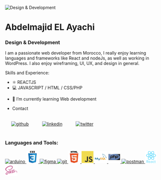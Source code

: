
![Design & Development]('https://raw.githubusercontent.com/EL-Ayachi-Abdelmajid/EL-Ayachi-Abdelmajid/main/Bleu%20et%20Blanc%20Architecte%20LinkedIn%20Banni%C3%A8re.png')

#  Abdelmajid EL Ayachi


### Design & Development

I am a passionate web developer from Morocco, I really enjoy learning languages and frameworks like React and nodeJs, as well as working in WordPress. I also enjoy wireframing, UI, UX, and design in general.

Skills and Experience: 
* ⚛️ REACTJS 
* 💻 JAVASCRIPT / HTML / CSS/PHP

- 🌱 I’m currently learning Web development 

- Contact

[<img src='https://cdn.jsdelivr.net/npm/simple-icons@3.0.1/icons/github.svg' style='margin: 20px' alt='github' height='40'>](https://github.com/EL-Ayachi-Abdelmajid)  [<img src='https://cdn.jsdelivr.net/npm/simple-icons@3.0.1/icons/linkedin.svg' style='margin: 20px' alt='linkedin' height='40'>](https://www.linkedin.com/in/abdelmajid-el-ayachi/)  [<img src='https://cdn.jsdelivr.net/npm/simple-icons@3.0.1/icons/twitter.svg' style='margin: 20px' alt='twitter' height='40'>](https://twitter.com/abdelmajidelay1)  


<h3 align="left">Languages and Tools:</h3>

<p align="left"> <a href="https://www.arduino.cc/" target="_blank" rel="noreferrer"> <img src="https://cdn.worldvectorlogo.com/logos/arduino-1.svg" alt="arduino" width="40" height="40"/> </a> <a href="https://www.w3schools.com/css/" target="_blank" rel="noreferrer"> <img src="https://raw.githubusercontent.com/devicons/devicon/master/icons/css3/css3-original-wordmark.svg" alt="css3" width="40" height="40"/> </a> <a href="https://www.figma.com/" target="_blank" rel="noreferrer"> <img src="https://www.vectorlogo.zone/logos/figma/figma-icon.svg" alt="figma" width="40" height="40"/> </a> <a href="https://git-scm.com/" target="_blank" rel="noreferrer"> <img src="https://www.vectorlogo.zone/logos/git-scm/git-scm-icon.svg" alt="git" width="40" height="40"/> </a> <a href="https://www.w3.org/html/" target="_blank" rel="noreferrer"> <img src="https://raw.githubusercontent.com/devicons/devicon/master/icons/html5/html5-original-wordmark.svg" alt="html5" width="40" height="40"/> </a> <a href="https://developer.mozilla.org/en-US/docs/Web/JavaScript" target="_blank" rel="noreferrer"> <img src="https://raw.githubusercontent.com/devicons/devicon/master/icons/javascript/javascript-original.svg" alt="javascript" width="40" height="40"/> </a> <a href="https://www.mysql.com/" target="_blank" rel="noreferrer"> <img src="https://raw.githubusercontent.com/devicons/devicon/master/icons/mysql/mysql-original-wordmark.svg" alt="mysql" width="40" height="40"/> </a> <a href="https://www.php.net" target="_blank" rel="noreferrer"> <img src="https://raw.githubusercontent.com/devicons/devicon/master/icons/php/php-original.svg" alt="php" width="40" height="40"/> </a> <a href="https://postman.com" target="_blank" rel="noreferrer"> <img src="https://www.vectorlogo.zone/logos/getpostman/getpostman-icon.svg" alt="postman" width="40" height="40"/> </a> <a href="https://reactjs.org/" target="_blank" rel="noreferrer"> <img src="https://raw.githubusercontent.com/devicons/devicon/master/icons/react/react-original-wordmark.svg" alt="react" width="40" height="40"/> </a> <a href="https://sass-lang.com" target="_blank" rel="noreferrer"> <img src="https://raw.githubusercontent.com/devicons/devicon/master/icons/sass/sass-original.svg" alt="sass" width="40" height="40"/> </a> </p>
